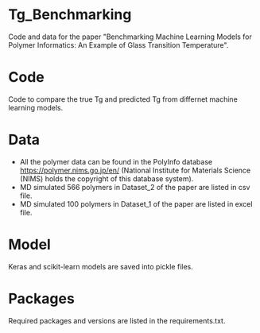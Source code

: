 # Tg_Benchmarking
Code and data for the paper "Benchmarking Machine Learning Models for Polymer Informatics: An Example of Glass Transition Temperature".

# Code
Code to compare the true Tg and predicted Tg from differnet machine learning models. 

# Data
- All the polymer data can be found in the PolyInfo database https://polymer.nims.go.jp/en/ (National Institute for Materials Science (NIMS) holds the copyright of this database system).
- MD simulated 566 polymers in Dataset_2 of the paper are listed in csv file. 
- MD simulated 100 polymers in Dataset_1 of the paper are listed in excel file. 

# Model
Keras and scikit-learn models are saved into pickle files. 

# Packages
Required packages and versions are listed in the requirements.txt.


